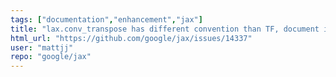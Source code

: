```yaml
---
tags: ["documentation","enhancement","jax"]
title: "lax.conv_transpose has different convention than TF, document it and make switching easy?"
html_url: "https://github.com/google/jax/issues/14337"
user: "mattjj"
repo: "google/jax"
---
```


